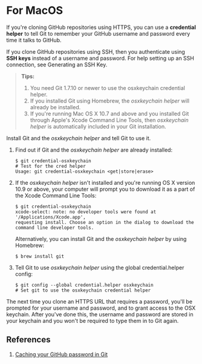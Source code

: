 # For MacOS

If you're cloning GitHub repositories using HTTPS, you can use a **credential helper** to tell Git to remember your GitHub username and password every time it talks to GitHub.

If you clone GitHub repositories using SSH, then you authenticate using **SSH keys** instead of a username and password. For help setting up an SSH connection, see Generating an SSH Key.

> **Tips:**
> 
> 1. You need Git 1.7.10 or newer to use the osxkeychain credential helper.
> 2. If you installed Git using Homebrew, the *osxkeychain helper* will already be installed.
> 3. If you're running Mac OS X 10.7 and above and you installed Git through Apple's Xcode Command Line Tools, then *osxkeychain helper* is automatically included in your Git installation.

Install Git and the *osxkeychain helper* and tell Git to use it.

1. Find out if Git and the *osxkeychain helper* are already installed:

    ```
    $ git credential-osxkeychain
    # Test for the cred helper
    Usage: git credential-osxkeychain <get|store|erase>
    ```

2. If the *osxkeychain helper* isn't installed and you're running OS X version 10.9 or above, your computer will prompt you to download it as a part of the Xcode Command Line Tools:

    ```
    $ git credential-osxkeychain
    xcode-select: note: no developer tools were found at '/Applications/Xcode.app',
    requesting install. Choose an option in the dialog to download the command line developer tools.
    ```
    
    Alternatively, you can install Git and the *osxkeychain helper* by using Homebrew:
    
    ```
    $ brew install git
    ```

3. Tell Git to use *osxkeychain helper* using the global credential.helper config:

    ```
    $ git config --global credential.helper osxkeychain
    # Set git to use the osxkeychain credential helper
    ```

The next time you clone an HTTPS URL that requires a password, you'll be prompted for your username and password, and to grant access to the OSX keychain. After you've done this, the username and password are stored in your keychain and you won't be required to type them in to Git again.

## References
1. [Caching your GitHub password in Git](https://help.github.com/articles/caching-your-github-password-in-git/#platform-mac)
